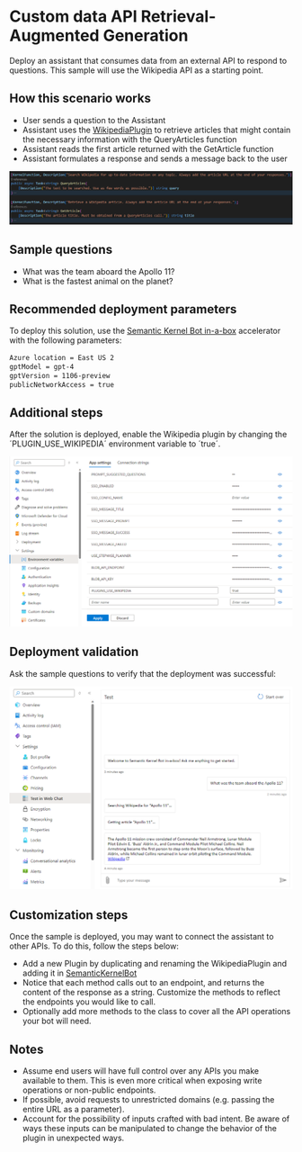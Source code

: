 # Custom data API Retrieval-Augmented Generation

Deploy an assistant that consumes data from an external API to respond to questions.
This sample will use the Wikipedia API as a starting point.

## How this scenario works

- User sends a question to the Assistant
- Assistant uses the [WikipediaPlugin](../src/Plugins/WikipediaPlugin.cs) to retrieve articles that might contain the necessary information with the QueryArticles function
- Assistant reads the first article returned with the GetArticle function
- Assistant formulates a response and sends a message back to the user

![Wikipedia Plugin code](../readme_assets/3-plugin.png)

## Sample questions

- What was the team aboard the Apollo 11?
- What is the fastest animal on the planet?

## Recommended deployment parameters

To deploy this solution, use the [Semantic Kernel Bot in-a-box](../README.md) accelerator with the following parameters:

    Azure location = East US 2
    gptModel = gpt-4
    gptVersion = 1106-preview
    publicNetworkAccess = true

## Additional steps

After the solution is deployed, enable the Wikipedia plugin by changing the ´PLUGIN_USE_WIKIPEDIA´ environment variable to ´true´.

![Use Wikipedia environment variable](../readme_assets/3-environment-variable.png)

## Deployment validation

Ask the sample questions to verify that the deployment was successful:

![Wikipedia Search scenario](../readme_assets/3-test.png)

## Customization steps

Once the sample is deployed, you may want to connect the assistant to other APIs. To do this, follow the steps below:

- Add a new Plugin by duplicating and renaming the WikipediaPlugin and adding it in [SemanticKernelBot](../src/Bots/SemanticKernelBot.cs)
- Notice that each method calls out to an endpoint, and returns the content of the response as a string. Customize the methods to reflect the endpoints you would like to call.
- Optionally add more methods to the class to cover all the API operations your bot will need.

## Notes

- Assume end users will have full control over any APIs you make available to them. This is even more critical when exposing write operations or non-public endpoints.
- If possible, avoid requests to unrestricted domains (e.g. passing the entire URL as a parameter).
-  Account for the possibility of inputs crafted with bad intent. Be aware of ways these inputs can be manipulated to change the behavior of the plugin in unexpected ways.